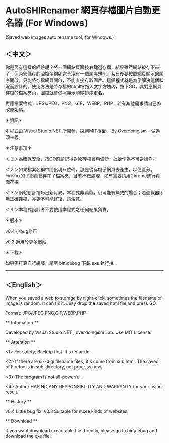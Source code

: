 # AutoSHIRenamer 網頁存檔圖片自動更名器 (For Windows)  
(Saved web images auto rename tool, for Windows.)

＜中文＞
-------
你是否有這樣的經驗呢？將一個網站頁面按右鍵選存檔，結果雖然網站被存下來了，但內部儲存的圖檔名稱卻完全沒有一個順序規則，若日後要按照網頁顯示的順序開啟，只能將存檔網頁開啟，不能直接存取圖片。這個程式就是為了解決這個狀況而設計的。使用方法是將存檔的html檔拖入文字方塊內，按下GO，其對應網頁存檔的檔案夾內，圖檔就會依照顯示順序排序更名。

對應檔案格式：JPG/JPEG，PNG，GIF，WEBP，PHP，若有其他需求請自己修改原始碼。

＊資訊＊

本程式由 Visual Studio.NET 所開發，採用MIT授權。
By Overdoingism - 做過頭主義。

＊注意事項＊

＜１＞為確保安全，按GO前請記得對原存檔資料備份，此操作為不可逆操作。

＜２＞如果檔案名稱中間出現６位碼，那是從存檔子網頁去產生，以便區分。FireFox的子網頁會存在子檔案夾，目前不做處理，如有需要請用Chrome進行頁面存檔。

＜３＞網站設計技巧日新月異，本程式非萬能，仍可能有無效的場合；若瀏覽器即無正確存檔，亦更不可能修復，請注意。

＜４＞本程式設計者不對使用本程式之任何結果負責。

＊版本＊

v0.4 小bug修正

v0.3 適用於更多網站  

＊下載＊

如果不打算自行編譯，請至 bin\debug 下載 exe 執行擋。

-------


＜English＞
-----------
When you saved a web to storage by right-click, sometimes the filename of image is random. It can fix it. Jusy drop the saved html file and press GO.

Format: JPG/JPEG,PNG,GIF,WEBP,PHP

** Infomation **

Developed by Visual Studio.NET , overdoingism Lab.  Use MIT License.

** Attention **

<1> For safety, Backup first. It's no undo.

<2> If there are six-digi filename files, it's come from sub html. The saved of Firefox is in sub-directory, not process now. 

<3> The program is not all-powerful.

<4> Author HAS NO ANY RESPONSIBILITY AND WARRANTY for your using result.

** History **  

v0.4 Little bug fix. 
v0.3 Suitable for more kinds of websites.

** Download **  
  
If you want download executable file directly, please go to bin\debug and download the exe file.
